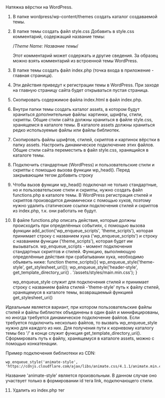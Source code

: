 Натяжка вёрстки на WordPress.

1. В папке wordpress/wp-content/themes создать каталог создаваемой темы.
2. В папке темы создать файл style.css
   Добавить в style.css комментарий, содержащий название темы:

   /*Theme Name: Название темы*/

   Этот комментарий может содержать и другие сведения.
   За образец можно взять комментарий из встроенной темы WordPress.
3. В папке темы создать файл index.php (точка входа в приложение - главная страница).
4. Эти действия приведут к регистрации темы в WordPress. При заходе на главную страницу сайта будет открываться пустая
   страница.
5. Скопировать содержимое файла index.html в файл index.php.
6. Внутри папки темы создать каталог assets, в котором будут храниться дополнительные файлы: картинки, шрифты, стили,
   скрипты.
   Общие стили сайта должны храниться в файле style.css, хранящемся в каталоге темы.
   В каталоге assets должны храниться редко используемые файлы или файлы библиотек.
7. Скопировать файлы шрифтов, стилей, скриптов и картинок вёрстки в папку assets.
   Настроить динамическое подключение этих файлов.
   Общие стили сайта переместить в файл style.css, хранящийся в каталоге темы.
8. Подключить стандартные (WordPress) и пользовательские стили и скрипты с помощью вызова функции wp_head().
   Перед закрывающим тегом </head> добавить строку
   <?php wp_head();?>
9. Чтобы вызов функции wp_head() подключал не только стандартные, но и пользовательские стили и скрипты,
   нужно создать файл functions.php в каталоге темы.
   В WordPress регистрация стилей и скриптов производится динамически с помощью хуков,
   поэтому нужно удалить статические ссылки подключения стилей и скриптов из index.php,
   т.к. они работать не будут.
10. В файле functions.php описать действия, которые должны происходить при определённых событиях,
    с помощью вызова функции add_action('wp_enqueue_scripts', 'theme_scripts'), которая принимает
    строку с названием хука ('wp_enqueue_scripts') и
    строку с названием функции ('theme_scripts'), которая будет им вызываться.
    wp_enqueue_scripts - момент подключения стандартных скриптов и стилей.
    Функцию, выполняющую определённые действия при срабатывании хука, необходимо объявить ниже:
    function theme_scripts(){
      wp_enqueue_style('theme-style', get_stylesheet_uri());
      wp_enqueue_style('header-style', get_template_directory_uri() . '/assets/styles/main.min.css');
    }
    
    wp_enqueue_style служит для подключения стилей и принимает
    строку с названием файла стилей -'theme-style'
    путь к файлу стилей, хранящемуся в каталоге темы, возвращаемый функцией get_stylesheet_uri()

Идеальным является вариант, при котором пользовательские файлы стилей и файлы библиотек объединены в один файл и
минифицированы,
но иногда требуется динамическое подключение файлов.
Если требуется подключить несколько файлов, то вызвать wp_enqueue_style нужно для каждого из них.
Для получения пути к корневому каталогу темы без '/' в конце служит функция get_template_directory_uri().
Сформировать путь к файлу, хранящемуся в каталоге assets, можно с помощью конкатенации.

Пример подключения библиотеки из CDN:

    wp_enqueue_style('animate-style', 'https://cdnjs.cloudflare.com/ajax/libs/animate.css/4.1.1/animate.min.css');

Название 'animate-style' является произвольным.
В данном случае оно участвует только в формировании id тега link, подключающего стили.

11. Удалить из index.php тег <script> перед закрывающим тегом </body>.
12. Вместо тега <script> перед закрывающим тегом </body> вставить вызов функции wp_footer().

   <?php wp_footer(); ?>

13. Хук wp_enqueue_scripts отслеживает подключение не только стилей, но и скриптов JS,
    поэтому в функцию theme_scripts, описанную выше, можно добавить строку,
    вызывающую подключение скриптов JS, или создать отдельные функцию и действие её вызывающее (add_action).
    JS скрипты подключаются вызовом функции wp_enqueue_script, которая принимает
    строку с названием файла ('theme-scripts'),
    строку, содержащую путь к JS-файлу,
    массив зависимостей данного скрипта (файлов, которые должны быть загружены до его запуска, например, сторонних
    библиотек),
    версию скрипта (string|boolean|null),
    $in_footer:boolean - место подключения скрипта: по умолчанию true (в footer) или false (в header).

    wp_enqueue_script('theme-scripts', get_template_directory_uri() . '/assets/js/main.min.js', [],null, true);

14. Если приходится подключать много различных файлов, то подключение стилей и скриптов JS следует выполнять в отдельных
    действиях (add_action) для улучшения наглядности.
15. bloginfo($show) - выводит информацию о сайте или блоге. Относится к тегам шаблона.
    Работает на основе get_bloginfo().
    Если не указать параметр $show - выведет название блога.
    
    bloginfo('template_url') возвращает url каталога текущей темы, но, согласно документации,
    лучше использовать get_template_directory().

Вызов bloginfo также позволяет получить в шаблоне url файла стилей, кодировку сайте, текущую локаль и др..

16. Произвести замену путей к файлам в index.php:
    ./img заменить на <?= bloginfo('template_url'); ?>/assets/img

16. Произвести замену путей к файлам в style.css:
    ../img заменить на /assets/img
    ../fonts заменить на /assets/fonts
    

